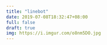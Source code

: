 ```yaml
---
title: "linebot"
date: 2019-07-08T18:32:47+08:00
full: false
draft: true
img: https://i.imgur.com/o8nm5DO.jpg
---
```

